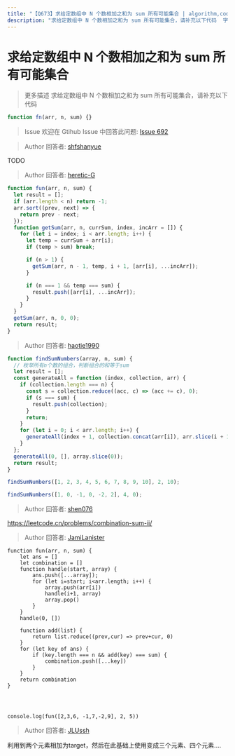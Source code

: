 ```yaml
---
title: "【Q673】求给定数组中 N 个数相加之和为 sum 所有可能集合 | algorithm,code高频面试题"
description: "求给定数组中 N 个数相加之和为 sum 所有可能集合，请补充以下代码  字节跳动面试题、阿里腾讯面试题、美团小米面试题。"
---
```


# 求给定数组中 N 个数相加之和为 sum 所有可能集合

> 更多描述
> 求给定数组中 N 个数相加之和为 sum 所有可能集合，请补充以下代码

```js
function fn(arr, n, sum) {}
```

> Issue
> 欢迎在 Gtihub Issue 中回答此问题: [Issue 692](https://github.com/shfshanyue/Daily-Question/issues/692)

> Author
> 回答者: [shfshanyue](https://github.com/shfshanyue)

TODO

> Author
> 回答者: [heretic-G](https://github.com/heretic-G)

```javascript
function fun(arr, n, sum) {
  let result = [];
  if (arr.length < n) return -1;
  arr.sort((prev, next) => {
    return prev - next;
  });
  function getSum(arr, n, currSum, index, incArr = []) {
    for (let i = index; i < arr.length; i++) {
      let temp = currSum + arr[i];
      if (temp > sum) break;

      if (n > 1) {
        getSum(arr, n - 1, temp, i + 1, [arr[i], ...incArr]);
      }

      if (n === 1 && temp === sum) {
        result.push([arr[i], ...incArr]);
      }
    }
  }
  getSum(arr, n, 0, 0);
  return result;
}
```

> Author
> 回答者: [haotie1990](https://github.com/haotie1990)

```js
function findSumNumbers(array, n, sum) {
  // 枚举所有n个数的组合，判断组合的和等于sum
  let result = [];
  const generateAll = function (index, collection, arr) {
    if (collection.length === n) {
      const s = collection.reduce((acc, c) => (acc += c), 0);
      if (s === sum) {
        result.push(collection);
      }
      return;
    }
    for (let i = 0; i < arr.length; i++) {
      generateAll(index + 1, collection.concat(arr[i]), arr.slice(i + 1));
    }
  };
  generateAll(0, [], array.slice(0));
  return result;
}

findSumNumbers([1, 2, 3, 4, 5, 6, 7, 8, 9, 10], 2, 10);

findSumNumbers([1, 0, -1, 0, -2, 2], 4, 0);
```

> Author
> 回答者: [shen076](https://github.com/shen076)

https://leetcode.cn/problems/combination-sum-ii/

> Author
> 回答者: [JamiLanister](https://github.com/JamiLanister)

```
function fun(arr, n, sum) {
    let ans = []
    let combination = []
    function handle(start, array) {
        ans.push([...array]);
        for (let i=start; i<arr.length; i++) {
            array.push(arr[i])
            handle(i+1, array)
            array.pop()
        }
    }
    handle(0, [])

    function add(list) {
        return list.reduce((prev,cur) => prev+cur, 0)
    }
    for (let key of ans) {
        if (key.length === n && add(key) === sum) {
            combination.push([...key])
        }
    }
    return combination
}




console.log(fun([2,3,6, -1,7,-2,9], 2, 5))
```

> Author
> 回答者: [JLUssh](https://github.com/JLUssh)

利用到两个元素相加为target，然后在此基础上使用变成三个元素、四个元素....
